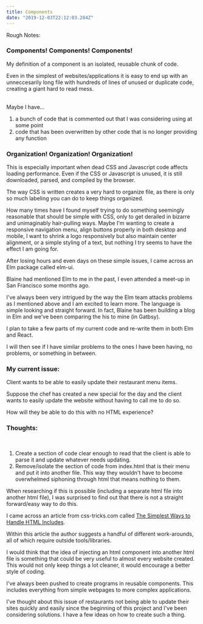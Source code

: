```yaml
---
title: Components
date: "2019-12-03T22:12:03.284Z"
---
```


Rough Notes:

<h3>Components! Components! Components!</h3>

My definition of a component is an isolated, reusable chunk of code.

Even in the simplest of websites/applications it is easy to end up with an unneccesarily long file with hundreds of lines of unused or duplicate code, creating a giant hard to read mess.<br><br>

Maybe I have...

1. a bunch of code that is commented out that I was considering using at some point
2. code that has been overwritten by other code that is no longer providing any function

<h3>Organization! Organization! Organization!</h3>

This is especially important when dead CSS and Javascript code affects loading performance. Even if the CSS or Javascript is unused, it is still downloaded, parsed, and compiled by the browser.

The way CSS is written creates a very hard to organize file, as
there is only so much labeling you can do to keep things organized.

How many times have I found myself trying to do something seemingly reasonable that should be simple with CSS, only to get derailed in bizarre and unimaginably hair-pulling ways. Maybe I'm wanting to create a responsive navigation menu, align buttons properly in both desktop and mobile, I want to shrink a logo responsively but also maintain center alignment, or a simple styling of a text, but nothing I try seems to have the effect I am going for.

After losing hours and even days on these simple issues, I came across an Elm package called elm-ui.

Blaine had mentioned Elm to me in the past, I even attended a meet-up in San Francisco some months ago.

I've always been very intrigued by the way the Elm team attacks problems as I mentioned above and I am excited to learn more. The language is simple looking and straight forward. In fact, Blaine has been building a blog in Elm and we've been comparing the his to mine (in Gatbsy).

I plan to take a few parts of my current code and re-write them in both Elm and React.

I will then see if I have similar problems to the ones I have been having, no problems, or something in between.

<h3>My current issue:</h3>
Client wants to be able to easily update their restaurant menu items.

Suppose the chef has created a new special for the day and the client wants to easily update the website without having to call me to do so.

How will they be able to do this with no HTML experience?

<h3>Thoughts:</h3> <br>

1. Create a section of code clear enough to read that the client is able to parse it and update whatever needs updating.
2. Remove/isolate the section of code from index.html that is their menu and put it into another file. This way they wouldn't have to become overwhelmed siphoning through html that means nothing to them.

When researching if this is possible (including a separate html file into another html file), I was surprised to find out that there is not a straight forward/easy way to do this.

I came across an article from css-tricks.com called [The Simplest Ways to Handle HTML Includes](https://css-tricks.com/the-simplest-ways-to-handle-html-includes/).

Within this article the author suggests a handful of different work-arounds, all of which require outside tools/libraries.

I would think that the idea of injecting an html component into another html file is something that could be very useful to almost every website created. This would not only keep things a lot cleaner, it would encourage a better style of coding.

I've always been pushed to create programs in reusable components. This includes everything from simple webpages to more complex applications.

I've thought about this issue of restaurants not being able to update their sites quickly and easily since the beginning of this project and I've been considering solutions. I have a few ideas on how to create such a thing.
